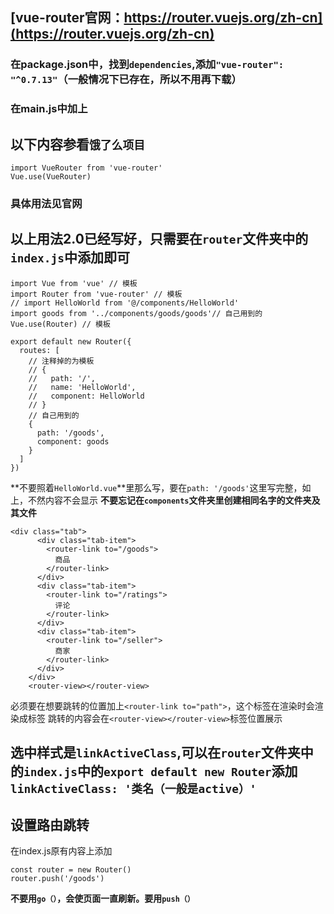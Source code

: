 ## [vue-router官网：https://router.vuejs.org/zh-cn](https://router.vuejs.org/zh-cn)
### 在package.json中，找到`dependencies`,添加`"vue-router": "^0.7.13"`（一般情况下已存在，所以不用再下载）
### 在main.js中加上
## 以下内容参看`饿了么项目`
```
import VueRouter from 'vue-router'
Vue.use(VueRouter)
```
### 具体用法见官网

## 以上用法2.0已经写好，只需要在`router`文件夹中的`index.js`中添加即可
```
import Vue from 'vue' // 模板
import Router from 'vue-router' // 模板
// import HelloWorld from '@/components/HelloWorld'
import goods from '../components/goods/goods'// 自己用到的
Vue.use(Router) // 模板

export default new Router({
  routes: [
    // 注释掉的为模板
    // {
    //   path: '/',
    //   name: 'HelloWorld',
    //   component: HelloWorld
    // }
    // 自己用到的
    {
      path: '/goods',
      component: goods
    }
  ]
})
```
**不要照着`HelloWorld.vue`**里那么写，要在`path: '/goods'`这里写完整，如上，不然内容不会显示
**不要忘记在`components`文件夹里创建相同名字的文件夹及其文件**
```
<div class="tab">
      <div class="tab-item">
        <router-link to="/goods">
          商品
        </router-link>
      </div>
      <div class="tab-item">
        <router-link to="/ratings">
          评论
        </router-link>
      </div>
      <div class="tab-item">
        <router-link to="/seller">
          商家
        </router-link>
      </div>
    </div>
    <router-view></router-view>
```
必须要在想要跳转的位置加上`<router-link to="path">`，这个标签在渲染时会渲染成<a>标签
跳转的内容会在`<router-view></router-view>`标签位置展示

## 选中样式是`linkActiveClass`,可以在`router`文件夹中的`index.js`中的`export default new Router`添加`linkActiveClass: '类名（一般是active）'`

##  设置路由跳转
 在index.js原有内容上添加
 ```
 const router = new Router()
 router.push('/goods')
```
**不要用`go（）`，会使页面一直刷新。要用`push（）`**